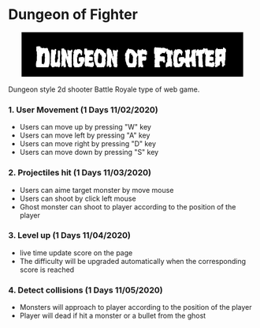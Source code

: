 # Dungeon of Fighter
<p align="center"><img width="450" height="90" src="./src/images/dfo-logo.PNG"></p>
Dungeon style 2d shooter Battle Royale type of web game.

###  1. User Movement (1 Days 11/02/2020)
* Users can move up by pressing "W" key
* Users can move left by pressing "A" key
* Users can move right by pressing "D" key
* Users can move down by pressing "S" key

###  2. Projectiles hit (1 Days 11/03/2020)
* Users can aime target monster by move mouse
* Users can shoot by click left mouse
* Ghost monster can shoot to player according to the position of the player

###  3. Level up (1 Days 11/04/2020)
* live time update score on the page
* The difficulty will be upgraded automatically when the corresponding score is reached

###  4. Detect collisions (1 Days 11/05/2020)
* Monsters will approach to player according to the position of the player
* Player will dead if hit a monster or a bullet from the ghost

